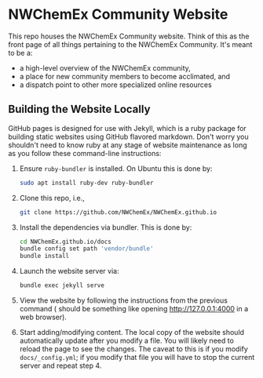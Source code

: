 # NWChemEx Community Website

This repo houses the NWChemEx Community website. Think of this as the front page
of all things pertaining to the NWChemEx Community. It's meant to be a:

- a high-level overview of the NWChemEx community,
- a place for new community members to become acclimated, and
- a dispatch point to other more specialized online resources

## Building the Website Locally

GitHub pages is designed for use with Jekyll, which is a ruby package for
building static websites using GitHub flavored markdown. Don't worry you
shouldn't need to know ruby at any stage of website maintenance as long as you
follow these command-line instructions:

1. Ensure `ruby-bundler` is installed. On Ubuntu this is done by:

   ```.sh
   sudo apt install ruby-dev ruby-bundler
   ```

2. Clone this repo, i.e.,

   ```.sh
   git clone https://github.com/NWChemEx/NWChemEx.github.io
   ```

3. Install the dependencies via bundler. This is done by:

   ```.sh
   cd NWChemEx.github.io/docs
   bundle config set path 'vendor/bundle'
   bundle install
   ```

4. Launch the website server via:

   ```.sh
   bundle exec jekyll serve
   ```

5. View the website by following the instructions from the previous command (
   should be something like opening http://127.0.0.1:4000 in a web browser).

6. Start adding/modifying content. The local copy of the website should
   automatically update after you modify a file. You will likely need to reload
   the page to see the changes. The caveat to this is if you modify
   `docs/_config.yml`; if you modify that file you will have to stop the current
   server and repeat step 4.
